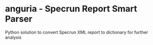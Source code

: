 # anguria - Specrun Report Smart Parser

Python solution to convert Specrun XML report to dictionary for further analysis
